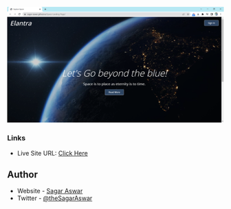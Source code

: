 ![](ScreenShot.png)

### Links

- Live Site URL: [Click Here](https://sagar-aswar.github.io/Testimonial-Section-Challenge-FrontEnd_Mentor/)

## Author

- Website - [Sagar Aswar](https://github.com/sagar-aswar)
- Twitter - [@theSagarAswar](https://www.twitter.com/theSagarAswar)
